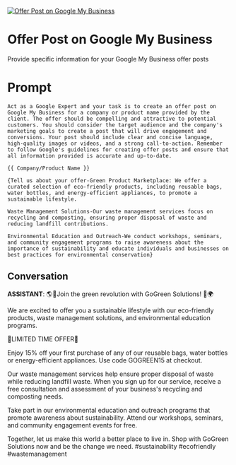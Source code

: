 
[![Offer Post on Google My Business](https://flow-prompt-covers.s3.us-west-1.amazonaws.com/icon/illustrative/illus_6.png)]()
# Offer Post on Google My Business 
Provide specific information for your Google My Business offer posts

# Prompt

```
Act as a Google Expert and your task is to create an offer post on Google My Business for a company or product name provided by the client. The offer should be compelling and attractive to potential customers. You should consider the target audience and the company's marketing goals to create a post that will drive engagement and conversions. Your post should include clear and concise language, high-quality images or videos, and a strong call-to-action. Remember to follow Google's guidelines for creating offer posts and ensure that all information provided is accurate and up-to-date.

{{ Company/Product Name }}

{Tell us about your offer-Green Product Marketplace: We offer a curated selection of eco-friendly products, including reusable bags, water bottles, and energy-efficient appliances, to promote a sustainable lifestyle.

Waste Management Solutions-Our waste management services focus on recycling and composting, ensuring proper disposal of waste and reducing landfill contributions.

Environmental Education and Outreach-We conduct workshops, seminars, and community engagement programs to raise awareness about the importance of sustainability and educate individuals and businesses on best practices for environmental conservation}
```

## Conversation

**ASSISTANT**: 🌎🌿Join the green revolution with GoGreen Solutions! 🌿🌍



We are excited to offer you a sustainable lifestyle with our eco-friendly products, waste management solutions, and environmental education programs.



💚LIMITED TIME OFFER💚



Enjoy 15% off your first purchase of any of our reusable bags, water bottles or energy-efficient appliances. Use code GOGREEN15 at checkout.



Our waste management services help ensure proper disposal of waste while reducing landfill waste. When you sign up for our service, receive a free consultation and assessment of your business's recycling and composting needs.



Take part in our environmental education and outreach programs that promote awareness about sustainability. Attend our workshops, seminars, and community engagement events for free.



Together, let us make this world a better place to live in. Shop with GoGreen Solutions now and be the change we need. #sustainability #ecofriendly #wastemanagement


